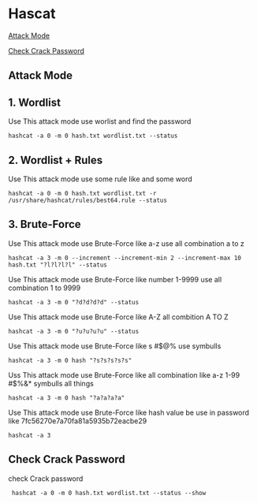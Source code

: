 # Hascat 

[Attack Mode](#Attack-mode)

[Check Crack Password](#check-crack-password)







## Attack Mode 

## 1. Wordlist

Use This attack mode use worlist and find the password

    hashcat -a 0 -m 0 hash.txt wordlist.txt --status 
    
## 2. Wordlist + Rules

Use This attack mode use some rule like and some word 

    hashcat -a 0 -m 0 hash.txt wordlist.txt -r /usr/share/hashcat/rules/best64.rule --status 
    
## 3. Brute-Force

Use This attack mode use Brute-Force like a-z use all combination a to z 

    hashcat -a 3 -m 0 --increment --increment-min 2 --increment-max 10 hash.txt "?l?l?l?l" --status
     
Use This attack mode use Brute-Force like number 1-9999 use all combination 1 to 9999 

    hashcat -a 3 -m 0 "?d?d?d?d" --status 
     
Use This attack mode use Brute-Force like A-Z all combition A TO Z 

    hashcat -a 3 -m 0 "?u?u?u?u" --status
     
Use This attack mode use Brute-Force like s #$@% use symbulls 

    hashcat -a 3 -m 0 hash "?s?s?s?s?s"
      
Uss This attack mode use Brute-Force like all combination like a-z 1-99 #$%&* symbulls all things 

    hashcat -a 3 -m 0 hash "?a?a?a?a"

Use This attack mode use Brute-Force like hash value be use in password like 7fc56270e7a70fa81a5935b72eacbe29

    hashcat -a 3 
     
 
## Check Crack Password

check Crack password

     hashcat -a 0 -m 0 hash.txt wordlist.txt --status --show 
     
     
     
     
     
     
     
     
     
